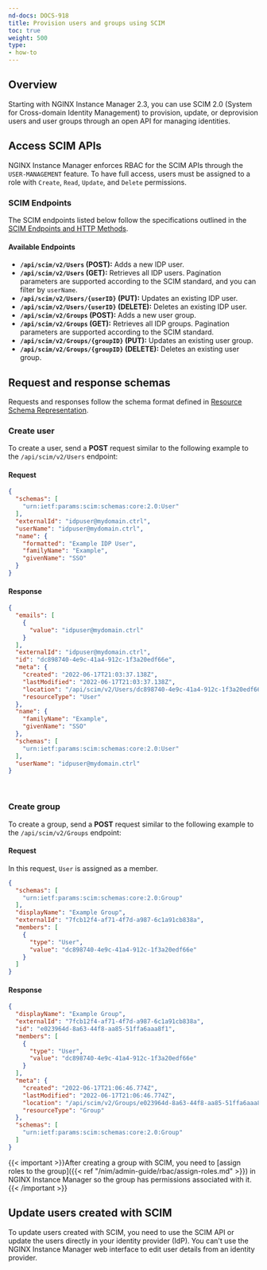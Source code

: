 ```yaml
---
nd-docs: DOCS-918
title: Provision users and groups using SCIM
toc: true
weight: 500
type:
- how-to
---
```


## Overview

Starting with NGINX Instance Manager 2.3, you can use SCIM 2.0 (System for Cross-domain Identity Management) to provision, update, or deprovision users and user groups through an open API for managing identities.

## Access SCIM APIs

NGINX Instance Manager enforces RBAC for the SCIM APIs through the `USER-MANAGEMENT` feature. To have full access, users must be assigned to a role with `Create`, `Read`, `Update`, and `Delete` permissions.

### SCIM Endpoints

The SCIM endpoints listed below follow the specifications outlined in the [SCIM Endpoints and HTTP Methods](https://datatracker.ietf.org/doc/html/rfc7644#section-3.2).

#### Available Endpoints

- **`/api/scim/v2/Users` (POST):** Adds a new IDP user.
- **`/api/scim/v2/Users` (GET):** Retrieves all IDP users. Pagination parameters are supported according to the SCIM standard, and you can filter by `userName`.
- **`/api/scim/v2/Users/{userID}` (PUT):** Updates an existing IDP user.
- **`/api/scim/v2/Users/{userID}` (DELETE):** Deletes an existing IDP user.
- **`/api/scim/v2/Groups` (POST):** Adds a new user group.
- **`/api/scim/v2/Groups` (GET):** Retrieves all IDP groups. Pagination parameters are supported according to the SCIM standard.
- **`/api/scim/v2/Groups/{groupID}` (PUT):** Updates an existing user group.
- **`/api/scim/v2/Groups/{groupID}` (DELETE):** Deletes an existing user group.

## Request and response schemas

Requests and responses follow the schema format defined in [Resource Schema Representation](https://datatracker.ietf.org/doc/html/rfc7643#section-8.7.1).

### Create user

To create a user, send a **POST** request similar to the following example to the `/api/scim/v2/Users` endpoint:

#### Request

```json
{
  "schemas": [
    "urn:ietf:params:scim:schemas:core:2.0:User"
  ],
  "externalId": "idpuser@mydomain.ctrl",
  "userName": "idpuser@mydomain.ctrl",
  "name": {
    "formatted": "Example IDP User",
    "familyName": "Example",
    "givenName": "SSO"
  }
}
```

#### Response

```json
{
  "emails": [
    {
      "value": "idpuser@mydomain.ctrl"
    }
  ],
  "externalId": "idpuser@mydomain.ctrl",
  "id": "dc898740-4e9c-41a4-912c-1f3a20edf66e",
  "meta": {
    "created": "2022-06-17T21:03:37.138Z",
    "lastModified": "2022-06-17T21:03:37.138Z",
    "location": "/api/scim/v2/Users/dc898740-4e9c-41a4-912c-1f3a20edf66e",
    "resourceType": "User"
  },
  "name": {
    "familyName": "Example",
    "givenName": "SSO"
  },
  "schemas": [
    "urn:ietf:params:scim:schemas:core:2.0:User"
  ],
  "userName": "idpuser@mydomain.ctrl"
}
```

<br>

### Create group

To create a group, send a **POST** request similar to the following example to the `/api/scim/v2/Groups` endpoint:

#### Request

In this request, `User` is assigned as a member.

```json
{
  "schemas": [
    "urn:ietf:params:scim:schemas:core:2.0:Group"
  ],
  "displayName": "Example Group",
  "externalId": "7fcb12f4-af71-4f7d-a987-6c1a91cb838a",
  "members": [
    {
      "type": "User",
      "value": "dc898740-4e9c-41a4-912c-1f3a20edf66e"
    }
  ]
}
```

#### Response

```json
{
  "displayName": "Example Group",
  "externalId": "7fcb12f4-af71-4f7d-a987-6c1a91cb838a",
  "id": "e023964d-8a63-44f8-aa85-51ffa6aaa8f1",
  "members": [
    {
      "type": "User",
      "value": "dc898740-4e9c-41a4-912c-1f3a20edf66e"
    }
  ],
  "meta": {
    "created": "2022-06-17T21:06:46.774Z",
    "lastModified": "2022-06-17T21:06:46.774Z",
    "location": "/api/scim/v2/Groups/e023964d-8a63-44f8-aa85-51ffa6aaa8f1",
    "resourceType": "Group"
  },
  "schemas": [
    "urn:ietf:params:scim:schemas:core:2.0:Group"
  ]
}
```

{{< important >}}After creating a group with SCIM, you need to [assign roles to the group]({{< ref "/nim/admin-guide/rbac/assign-roles.md" >}}) in NGINX Instance Manager so the group has permissions associated with it.{{< /important >}}

## Update users created with SCIM

To update users created with SCIM, you need to use the SCIM API or update the users directly in your identity provider (IdP). You can't use the NGINX Instance Manager web interface to edit user details from an identity provider.
